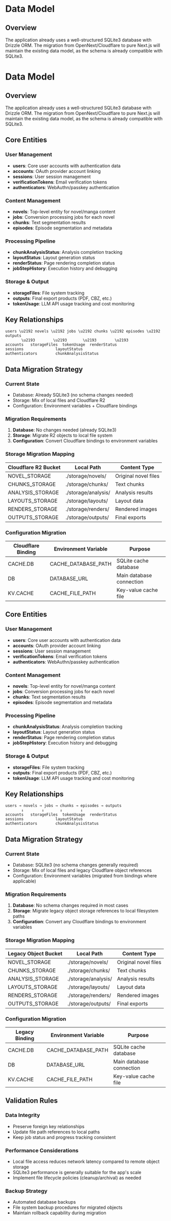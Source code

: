 # Data Model

## Overview
The application already uses a well-structured SQLite3 database with Drizzle ORM. The migration from OpenNext/Cloudflare to pure Next.js will maintain the existing data model, as the schema is already compatible with SQLite3.
# Data Model

## Overview
The application already uses a well-structured SQLite3 database with Drizzle ORM. The migration from OpenNext/Cloudflare to pure Next.js will maintain the existing data model, as the schema is already compatible with SQLite3.

## Core Entities

### User Management
- **users**: Core user accounts with authentication data
- **accounts**: OAuth provider account linking
- **sessions**: User session management
- **verificationTokens**: Email verification tokens
- **authenticators**: WebAuthn/passkey authentication

### Content Management
- **novels**: Top-level entity for novel/manga content
- **jobs**: Conversion processing jobs for each novel
- **chunks**: Text segmentation results
- **episodes**: Episode segmentation and metadata

### Processing Pipeline
- **chunkAnalysisStatus**: Analysis completion tracking
- **layoutStatus**: Layout generation status
- **renderStatus**: Page rendering completion status
- **jobStepHistory**: Execution history and debugging

### Storage & Output
- **storageFiles**: File system tracking
- **outputs**: Final export products (PDF, CBZ, etc.)
- **tokenUsage**: LLM API usage tracking and cost monitoring

## Key Relationships
```
users \u2192 novels \u2192 jobs \u2192 chunks \u2192 episodes \u2192 outputs
       \u2193        \u2193       \u2193        \u2193
accounts   storageFiles  tokenUsage  renderStatus
sessions              layoutStatus
authenticators        chunkAnalysisStatus
```

## Data Migration Strategy

### Current State
- Database: Already SQLite3 (no schema changes needed)
- Storage: Mix of local files and Cloudflare R2
- Configuration: Environment variables + Cloudflare bindings

### Migration Requirements
1. **Database**: No changes needed (already SQLite3)
2. **Storage**: Migrate R2 objects to local file system
3. **Configuration**: Convert Cloudflare bindings to environment variables

### Storage Migration Mapping
| Cloudflare R2 Bucket | Local Path | Content Type |
|---------------------|------------|--------------|
| NOVEL_STORAGE | ./storage/novels/ | Original novel files |
| CHUNKS_STORAGE | ./storage/chunks/ | Text chunks |
| ANALYSIS_STORAGE | ./storage/analysis/ | Analysis results |
| LAYOUTS_STORAGE | ./storage/layouts/ | Layout data |
| RENDERS_STORAGE | ./storage/renders/ | Rendered images |
| OUTPUTS_STORAGE | ./storage/outputs/ | Final exports |

### Configuration Migration
| Cloudflare Binding | Environment Variable | Purpose |
|-------------------|-------------------|---------|
| CACHE.DB | CACHE_DATABASE_PATH | SQLite cache database |
| DB | DATABASE_URL | Main database connection |
| KV.CACHE | CACHE_FILE_PATH | Key-value cache file |
## Core Entities

### User Management
- **users**: Core user accounts with authentication data
- **accounts**: OAuth provider account linking
- **sessions**: User session management
- **verificationTokens**: Email verification tokens
- **authenticators**: WebAuthn/passkey authentication

### Content Management
- **novels**: Top-level entity for novel/manga content
- **jobs**: Conversion processing jobs for each novel
- **chunks**: Text segmentation results
- **episodes**: Episode segmentation and metadata

### Processing Pipeline
- **chunkAnalysisStatus**: Analysis completion tracking
- **layoutStatus**: Layout generation status
- **renderStatus**: Page rendering completion status
- **jobStepHistory**: Execution history and debugging

### Storage & Output
- **storageFiles**: File system tracking
- **outputs**: Final export products (PDF, CBZ, etc.)
- **tokenUsage**: LLM API usage tracking and cost monitoring

## Key Relationships
```
users → novels → jobs → chunks → episodes → outputs
       ↓        ↓       ↓        ↓
accounts   storageFiles  tokenUsage  renderStatus
sessions              layoutStatus
authenticators        chunkAnalysisStatus
```

## Data Migration Strategy

### Current State
- Database: SQLite3 (no schema changes generally required)
- Storage: Mix of local files and legacy Cloudflare object references
- Configuration: Environment variables (migrated from bindings where applicable)

### Migration Requirements
1. **Database**: No schema changes required in most cases
2. **Storage**: Migrate legacy object storage references to local filesystem paths
3. **Configuration**: Convert any Cloudflare bindings to environment variables

### Storage Migration Mapping
| Legacy Object Bucket | Local Path | Content Type |
|---------------------|------------|--------------|
| NOVEL_STORAGE | ./storage/novels/ | Original novel files |
| CHUNKS_STORAGE | ./storage/chunks/ | Text chunks |
| ANALYSIS_STORAGE | ./storage/analysis/ | Analysis results |
| LAYOUTS_STORAGE | ./storage/layouts/ | Layout data |
| RENDERS_STORAGE | ./storage/renders/ | Rendered images |
| OUTPUTS_STORAGE | ./storage/outputs/ | Final exports |

### Configuration Migration
| Legacy Binding | Environment Variable | Purpose |
|-------------------|-------------------|---------|
| CACHE.DB | CACHE_DATABASE_PATH | SQLite cache database |
| DB | DATABASE_URL | Main database connection |
| KV.CACHE | CACHE_FILE_PATH | Key-value cache file |

## Validation Rules

### Data Integrity
- Preserve foreign key relationships
- Update file path references to local paths
- Keep job status and progress tracking consistent

### Performance Considerations
- Local file access reduces network latency compared to remote object storage
- SQLite3 performance is generally suitable for the app's scale
- Implement file lifecycle policies (cleanup/archival) as needed

### Backup Strategy
- Automated database backups
- File system backup procedures for migrated objects
- Maintain rollback capability during migration
````
